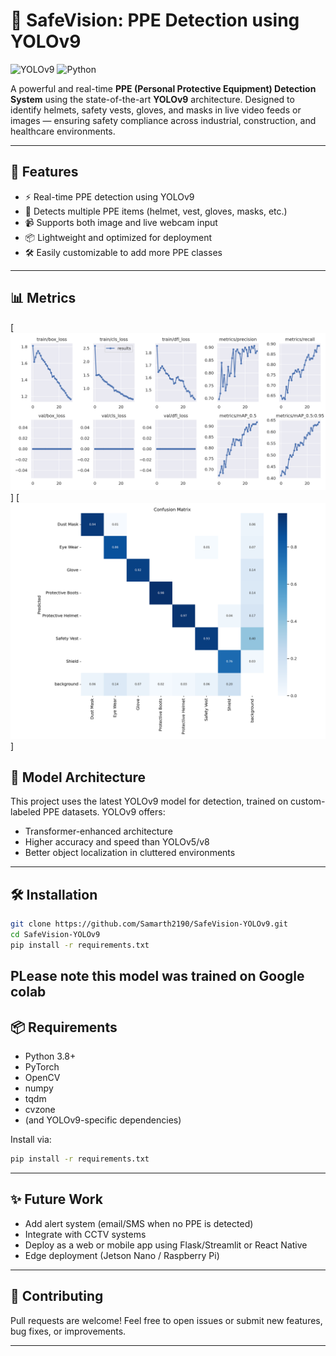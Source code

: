 # 🦺 SafeVision: PPE Detection using YOLOv9

![YOLOv9](https://img.shields.io/badge/YOLOv9-Real--Time--Detection-blue?style=for-the-badge)
![Python](https://img.shields.io/badge/Python-3.8%2B-yellow?style=for-the-badge)

A powerful and real-time **PPE (Personal Protective Equipment) Detection System** using the state-of-the-art **YOLOv9** architecture. Designed to identify helmets, safety vests, gloves, and masks in live video feeds or images — ensuring safety compliance across industrial, construction, and healthcare environments.

---

## 🚀 Features

- ⚡ Real-time PPE detection using YOLOv9
- 🧠 Detects multiple PPE items (helmet, vest, gloves, masks, etc.)
- 📹 Supports both image and live webcam input
- 📦 Lightweight and optimized for deployment
- 🛠️ Easily customizable to add more PPE classes

---

## 📊 Metrics
[![Metric1](assets/img1.png)]
[![Metric2](assets/img2.png)]


## 🧠 Model Architecture

This project uses the latest YOLOv9 model for detection, trained on custom-labeled PPE datasets. YOLOv9 offers:

- Transformer-enhanced architecture
- Higher accuracy and speed than YOLOv5/v8
- Better object localization in cluttered environments

---

## 🛠️ Installation

```bash
git clone https://github.com/Samarth2190/SafeVision-YOLOv9.git
cd SafeVision-YOLOv9
pip install -r requirements.txt
```

PLease note this model was trained on Google colab 
---



## 📦 Requirements

- Python 3.8+
- PyTorch
- OpenCV
- numpy
- tqdm
- cvzone
- (and YOLOv9-specific dependencies)

Install via:

```bash
pip install -r requirements.txt
```

---

## ✨ Future Work

- Add alert system (email/SMS when no PPE is detected)
- Integrate with CCTV systems
- Deploy as a web or mobile app using Flask/Streamlit or React Native
- Edge deployment (Jetson Nano / Raspberry Pi)

---

## 🤝 Contributing

Pull requests are welcome! Feel free to open issues or submit new features, bug fixes, or improvements.

---

